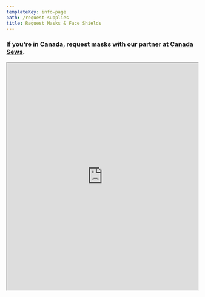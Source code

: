 ```yaml
---
templateKey: info-page
path: /request-supplies
title: Request Masks & Face Shields
---
```

### If you're in Canada, request masks with our partner at [Canada Sews](https://www.canadasews.ca/).

<div style="height: 600px;">
<iframe
    className="airtable-embed airtable-dynamic-height"
    src="https://airtable.com/embed/shrG3kgFmeLYyoxxn?backgroundColor=yellow"
    width="100%"
    height="100%"
    className="request-supplies__StyledFrame-ybe9hf-0 diKYNp"
    ></iframe>
</div>
